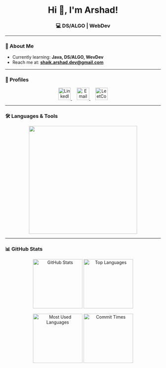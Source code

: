 <h1 align="center">Hi 👋, I'm Arshad!</h1>
<h3 align="center">💻 DS/ALGO | WebDev</h3>

---

### 🌱 About Me  
- Currently learning: **Java, DS/ALGO, WevDev**  
- Reach me at: **shaik.arshad.dev@gmail.com**  

---

### 🔗 Profiles  
<p align="center">
  <a href="https://linkedin.com/in/shaik-arshad-ahmed" target="blank">
    <img src="https://skillicons.dev/icons?i=linkedin" alt="LinkedIn" height="40"/>
  </a>&nbsp;&nbsp;&nbsp;
  <a href="mailto:shaik.arshad.dev@gmail.com" target="blank">
    <img src="https://cdn-icons-png.flaticon.com/512/732/732200.png" alt="Email" height="40"/>
  </a>&nbsp;&nbsp;&nbsp;
  <a href="https://leetcode.com/shaikarshad2707" target="blank">
    <img src="https://upload.wikimedia.org/wikipedia/commons/1/19/LeetCode_logo_black.png" alt="LeetCode" height="40"/>
  </a>
</p>

---

### 🛠 Languages & Tools
<p align="center">
  <img src="https://skillicons.dev/icons?i=java,js,html,css,git,github" width="350"/>
</p>

---

### 📊 GitHub Stats  
<p align="center">
  <img src="http://github-profile-summary-cards.vercel.app/api/cards/stats?username=ArshadAhmedShaik&theme=tokyonight" alt="GitHub Stats" height="160"/>
  <img src="http://github-profile-summary-cards.vercel.app/api/cards/repos-per-language?username=ArshadAhmedShaik&theme=tokyonight" alt="Top Languages" height="160"/>
</p>

<p align="center">
  <img src="http://github-profile-summary-cards.vercel.app/api/cards/most-commit-language?username=ArshadAhmedShaik&theme=tokyonight" alt="Most Used Languages" height="160"/>
  <img src="http://github-profile-summary-cards.vercel.app/api/cards/productive-time?username=ArshadAhmedShaik&theme=tokyonight" alt="Commit Times" height="160"/>
</p>
